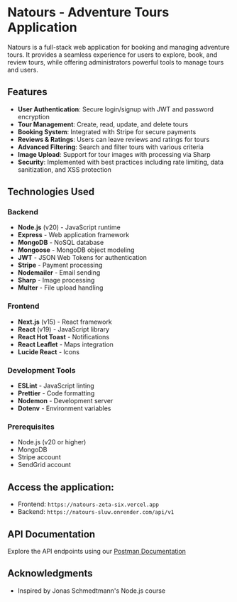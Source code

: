 # Natours - Adventure Tours Application

Natours is a full-stack web application for booking and managing adventure tours. It provides a seamless experience for users to explore, book, and review tours, while offering administrators powerful tools to manage tours and users.

## Features

- **User Authentication**: Secure login/signup with JWT and password encryption
- **Tour Management**: Create, read, update, and delete tours
- **Booking System**: Integrated with Stripe for secure payments
- **Reviews & Ratings**: Users can leave reviews and ratings for tours
- **Advanced Filtering**: Search and filter tours with various criteria
- **Image Upload**: Support for tour images with processing via Sharp
- **Security**: Implemented with best practices including rate limiting, data sanitization, and XSS protection

## Technologies Used

### Backend

- **Node.js** (v20) - JavaScript runtime
- **Express** - Web application framework
- **MongoDB** - NoSQL database
- **Mongoose** - MongoDB object modeling
- **JWT** - JSON Web Tokens for authentication
- **Stripe** - Payment processing
- **Nodemailer** - Email sending
- **Sharp** - Image processing
- **Multer** - File upload handling

### Frontend

- **Next.js** (v15) - React framework
- **React** (v19) - JavaScript library
- **React Hot Toast** - Notifications
- **React Leaflet** - Maps integration
- **Lucide React** - Icons

### Development Tools

- **ESLint** - JavaScript linting
- **Prettier** - Code formatting
- **Nodemon** - Development server
- **Dotenv** - Environment variables

### Prerequisites

- Node.js (v20 or higher)
- MongoDB
- Stripe account
- SendGrid account

## Access the application:

- Frontend: `https://natours-zeta-six.vercel.app`
- Backend: `https://natours-sluw.onrender.com/api/v1`

## API Documentation

Explore the API endpoints using our [Postman Documentation](https://documenter.getpostman.com/view/41950997/2sAYdeKWFL)

## Acknowledgments

- Inspired by Jonas Schmedtmann's Node.js course
